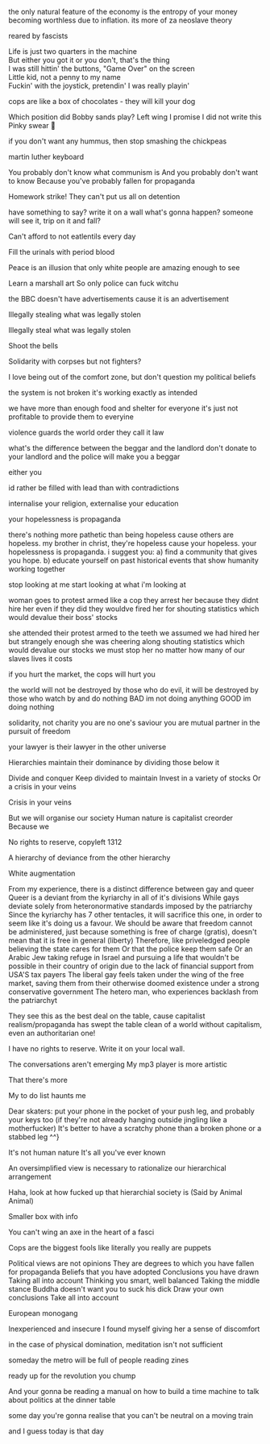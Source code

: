 the only natural feature of the economy is the entropy of your money becoming worthless due to inflation. its more of za neoslave theory

reared by fascists

Life is just two quarters in the machine  
But either you got it or you don't, that's the thing  
I was still hittin' the buttons, "Game Over" on the screen  
Little kid, not a penny to my name  
Fuckin' with the joystick, pretendin' I was really playin'  

cops are like a box of chocolates - they will kill your dog

Which position did Bobby sands play?
Left wing
I promise I did not write this
Pinky swear 🤞

if you don't want any hummus, then stop smashing the chickpeas 

martin luther keyboard

You probably don't know what communism is 
And you probably don't want to know 
Because you've probably fallen for propaganda 

Homework strike!
They can't put us all on detention 

have something to say? 
write it on a wall
what's gonna happen? 
someone will see it,
trip on it and fall? 

Can't afford to not eatlentils every day

Fill the urinals with period blood

Peace is an illusion that only white people are amazing enough to see

Learn a marshall art
So only police can fuck witchu

the BBC doesn't have advertisements cause it is an advertisement 

Illegally stealing what was legally stolen 

Illegally steal what was legally stolen

Shoot the bells

Solidarity with corpses but not fighters?

I love being out of the comfort zone, but don't question my political beliefs 

the system is not broken
it's working exactly as intended

we have more than enough food and shelter for everyone
it's just not profitable to provide them to everyine

violence guards the world order
they call it law

what's the difference between the beggar and the landlord
don't donate to your landlord and the police will make you a beggar

either you 

id rather be filled with lead than with contradictions

internalise your religion, externalise your education

your hopelessness is propaganda

there's nothing more pathetic than being hopeless cause others are hopeless. 
my brother in christ, they're hopeless cause your hopeless. 
your hopelessness is propaganda.
i suggest you:
a) find a community that gives you hope.
b) educate yourself on past historical events that show humanity working together

stop looking at me
start looking at what
i'm looking at

woman goes to protest armed like a cop
they arrest her because they didnt hire her
even if they did
they wouldve fired her
for shouting statistics
which would devalue their boss' stocks

she attended their protest 
armed to the teeth
we assumed we had hired her
but strangely enough
she was cheering along
shouting statistics
which would devalue our stocks
we must stop her
no matter how many of our slaves lives it costs

if you hurt the market, the cops will hurt you

the world will not be destroyed by those who do evil, it will be destroyed by those who watch by and do nothing
BAD im not doing anything
GOOD im doing nothing

solidarity, not charity
you are no one's saviour
you are mutual partner in the pursuit of freedom

your lawyer is their lawyer in the other universe 

Hierarchies maintain their dominance by dividing those below it 

Divide and conquer
Keep divided to maintain 
Invest in a variety of stocks
Or a crisis in your veins


Crisis in your veins 

But we will organise our society
Human nature is capitalist creorder
Because we


No rights to reserve, copyleft 1312

A hierarchy of deviance from the other hierarchy 

White augmentation 

From my experience, there is a distinct difference between gay and queer
Queer is a deviant from the kyriarchy in all of it's divisions
While gays deviate solely from heteronormative standards imposed by the patriarchy 
Since the kyriarchy has 7 other tentacles, it will sacrifice this one, in order to seem like it's doing us a favour.
We should be aware that freedom cannot be administered, just because something is free of charge (gratis), doesn't mean that it is free in general (liberty)
Therefore, like priveledged people believing the state cares for them
Or that the police keep them safe
Or an Arabic Jew taking refuge in Israel and pursuing a life that wouldn't be possible in their country of origin due to the lack of financial support from USA'S tax payers
The liberal gay feels taken under the wing of the free market, saving them from their otherwise doomed existence under a strong conservative government
The hetero man, who experiences backlash from the patriarchyt

They see this as the best deal on the table, cause capitalist realism/propaganda has swept the table clean of a world without capitalism, even an authoritarian one!


I have no rights to reserve. Write it on your local wall.

The conversations aren't emerging
My mp3 player is more artistic 

That there's more 

My to do list haunts me

Dear skaters: put your phone in the pocket of your push leg, and probably your keys too (if they're not already hanging outside jingling like a motherfucker) 
It's better to have a scratchy phone than a broken phone or a stabbed leg ^^}

It's not human nature 
It's all you've ever known 

An oversimplified view is necessary to rationalize our hierarchical arrangement 

Haha, look at how fucked up that hierarchial society is
(Said by Animal Animal) 

Smaller box with info 

You can't wing an axe in the heart of a fasci

Cops are the biggest fools like literally you really are puppets

Political views are not opinions
They are degrees to which you have fallen for propaganda 
Beliefs that you have adopted 
Conclusions you have drawn 
Taking all into account 
Thinking you smart, well balanced 
Taking the middle stance 
Buddha doesn't want you to suck his dick
Draw your own conclusions
Take all into account 

European monogang


Inexperienced and insecure
I found myself giving her a sense of discomfort 

in the case of physical domination, meditation isn't not sufficient

someday the metro will be full of people reading zines

ready up for the revolution you chump

And your gonna be reading a manual on how to build a time machine to talk about politics at the dinner table 

some day you're gonna realise that you can't be neutral on a moving train

and I guess today is that day 